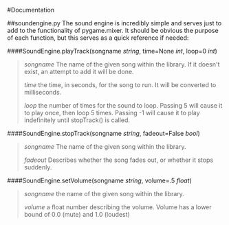 #Documentation

##soundengine.py
The sound engine is incredibly simple and serves just to add to the functionality of pygame.mixer. It should be obvious the purpose of each function, but this serves as a quick reference if needed:

####SoundEngine.playTrack(songname *string*, time=None *int*, loop=0 *int*)

>*songname* The name of the given song within the library. If it doesn't exist, an attempt to add it will be done.
>
>*time* the time, in seconds, for the song to run. It will be converted to milliseconds.
>
>*loop* the number of times for the sound to loop. Passing 5 will cause it to play once, then loop 5 times. Passing -1 will cause it to play indefinitely until stopTrack() is called.

####SoundEngine.stopTrack(songname *string*, fadeout=False *bool*)

>*songname* The name of the given song within the library.
>
>*fadeout* Describes whether the song fades out, or whether it stops suddenly.

####SoundEngine.setVolume(songname *string*, volume=.5 *float*)

>*songname* the name of the given song within the library.
>
>*volume* a float number describing the volume. Volume has a lower bound of 0.0 (mute) and 1.0 (loudest)
